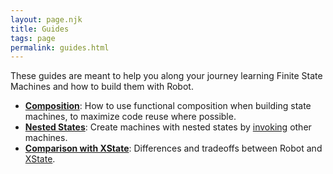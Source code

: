 ```yaml
---
layout: page.njk
title: Guides
tags: page
permalink: guides.html
---
```


These guides are meant to help you along your journey learning Finite State Machines and how to build them with Robot.

* __[Composition](./guides/composition.html)__: How to use functional composition when building state machines, to maximize code reuse where possible.
* __[Nested States](./guides/nested-states.html)__: Create machines with nested states by [invoking](./api/invoke.html) other machines.
* __[Comparison with XState](./guides/comparison-with-xstate.html)__: Differences and tradeoffs between Robot and [XState](https://xstate.js.org).